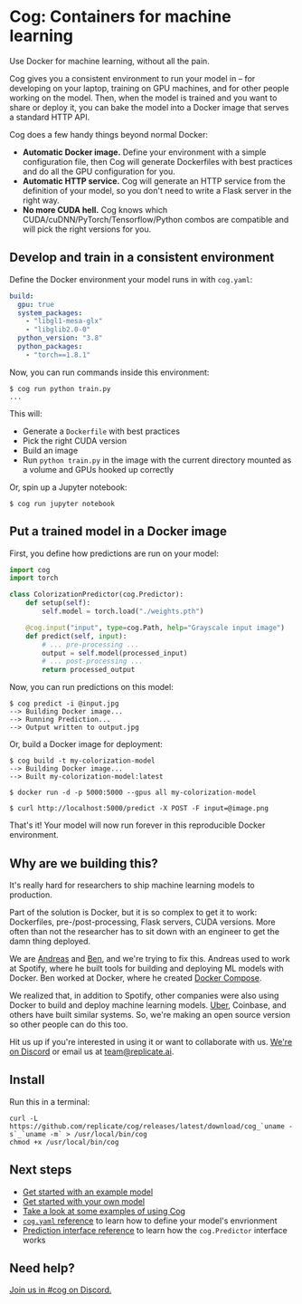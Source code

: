 # Cog: Containers for machine learning

Use Docker for machine learning, without all the pain.

Cog gives you a consistent environment to run your model in – for developing on your laptop, training on GPU machines, and for other people working on the model. Then, when the model is trained and you want to share or deploy it, you can bake the model into a Docker image that serves a standard HTTP API.

Cog does a few handy things beyond normal Docker:

- **Automatic Docker image.** Define your environment with a simple configuration file, then Cog will generate Dockerfiles with best practices and do all the GPU configuration for you.
- **Automatic HTTP service.** Cog will generate an HTTP service from the definition of your model, so you don't need to write a Flask server in the right way.
- **No more CUDA hell.** Cog knows which CUDA/cuDNN/PyTorch/Tensorflow/Python combos are compatible and will pick the right versions for you.

## Develop and train in a consistent environment

Define the Docker environment your model runs in with `cog.yaml`:

```yaml
build:
  gpu: true
  system_packages:
    - "libgl1-mesa-glx"
    - "libglib2.0-0"
  python_version: "3.8"
  python_packages:
    - "torch==1.8.1"
```

Now, you can run commands inside this environment:

```
$ cog run python train.py
...
```

This will:

- Generate a `Dockerfile` with best practices
- Pick the right CUDA version
- Build an image
- Run `python train.py` in the image with the current directory mounted as a volume and GPUs hooked up correctly

Or, spin up a Jupyter notebook:

```
$ cog run jupyter notebook
```

## Put a trained model in a Docker image

First, you define how predictions are run on your model:

```python
import cog
import torch

class ColorizationPredictor(cog.Predictor):
    def setup(self):
        self.model = torch.load("./weights.pth")

    @cog.input("input", type=cog.Path, help="Grayscale input image")
    def predict(self, input):
        # ... pre-processing ...
        output = self.model(processed_input)
        # ... post-processing ...
        return processed_output
```

Now, you can run predictions on this model:

```
$ cog predict -i @input.jpg
--> Building Docker image...
--> Running Prediction...
--> Output written to output.jpg
```

Or, build a Docker image for deployment:

```
$ cog build -t my-colorization-model
--> Building Docker image...
--> Built my-colorization-model:latest

$ docker run -d -p 5000:5000 --gpus all my-colorization-model

$ curl http://localhost:5000/predict -X POST -F input=@image.png
```

That's it! Your model will now run forever in this reproducible Docker environment.

## Why are we building this?

It's really hard for researchers to ship machine learning models to production.

Part of the solution is Docker, but it is so complex to get it to work: Dockerfiles, pre-/post-processing, Flask servers, CUDA versions. More often than not the researcher has to sit down with an engineer to get the damn thing deployed.

We are [Andreas](https://github.com/andreasjansson) and [Ben](https://github.com/bfirsh), and we're trying to fix this. Andreas used to work at Spotify, where he built tools for building and deploying ML models with Docker. Ben worked at Docker, where he created [Docker Compose](https://github.com/docker/compose).

We realized that, in addition to Spotify, other companies were also using Docker to build and deploy machine learning models. [Uber](https://eng.uber.com/michelangelo-pyml/), Coinbase, and others have built similar systems. So, we're making an open source version so other people can do this too.

Hit us up if you're interested in using it or want to collaborate with us. [We're on Discord](https://discord.gg/QmzJApGjyE) or email us at [team@replicate.ai](mailto:team@replicate.ai).

## Install

Run this in a terminal:

    curl -L https://github.com/replicate/cog/releases/latest/download/cog_`uname -s`_`uname -m` > /usr/local/bin/cog
    chmod +x /usr/local/bin/cog

## Next steps

- [Get started with an example model](docs/getting-started.md)
- [Get started with your own model](docs/getting-started-own-model.md)
- [Take a look at some examples of using Cog](https://github.com/replicate/cog-examples)
- [`cog.yaml` reference](docs/yaml.md) to learn how to define your model's envrionment
- [Prediction interface reference](docs/python.md) to learn how the `cog.Predictor` interface works

## Need help?
 
[Join us in #cog on Discord.](https://discord.gg/QmzJApGjyE)

